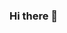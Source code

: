 ### Hi there 👋

<!--
**ADIVADER19/ADIVADER19** is a ✨ _special_ ✨ repository because its `README.md` (this file) appears on your GitHub profile.

Here are some ideas to get you started:

- 🔭 I’m currently working on ...
#### 🌱 I’m currently learning : Machine Learning
- 👯 I’m looking to collaborate on ...
- 🤔 I’m looking for help with ...
#### 💬 Ask me about MERN Stack
- 📫 How to reach me: ...
- 😄 Pronouns: ...
#### ⚡ Fun fact: I love srar wars and Chess
-->

